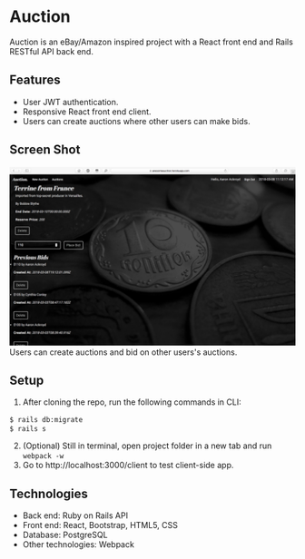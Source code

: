 # Auction

Auction is an eBay/Amazon inspired project with a React front end and Rails RESTful API back end.

## Features
- User JWT authentication.
- Responsive React front end client.
- Users can create auctions where other users can make bids.

## Screen Shot
![Auction Auction Show Page](/public/screenshot-4.jpg)
Users can create auctions and bid on other users's auctions.

## Setup
1. After cloning the repo, run the following commands in CLI:
```
$ rails db:migrate
$ rails s
```
2. (Optional) Still in terminal, open project folder in a new tab and run `webpack -w`
3. Go to http://localhost:3000/client to test client-side app.

## Technologies
- Back end: Ruby on Rails API<br>
- Front end: React, Bootstrap, HTML5, CSS<br>
- Database: PostgreSQL<br>
- Other technologies: Webpack<br>
